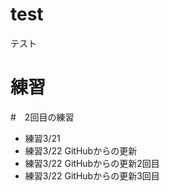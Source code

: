 # test
テスト
# 練習

#　2回目の練習
- 練習3/21
- 練習3/22 GitHubからの更新
- 練習3/22 GitHubからの更新2回目
- 練習3/22 GitHubからの更新3回目

